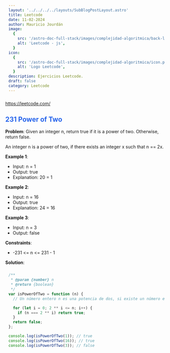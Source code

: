 ```yaml
---
layout: '../../../../layouts/SubBlogPostLayout.astro'
title: Leetcode
date: 11-02-2024
author: Mauricio Jourdán
image:
  {
    src: '/astro-doc-full-stack/images/complejidad-algoritmica/back-leetcode.png',
    alt: 'Leetcode - js',
  }
icon:
  {
    src: '/astro-doc-full-stack/images/complejidad-algoritmica/icon.png',
    alt: 'Logo Leetcode',
  }
description: Ejercicios Leetcode.
draft: false
category: Leetcode
---
```


https://leetcode.com/

## 231 Power of Two

**Problem**: Given an integer n, return true if it is a power of two. Otherwise, return false.

An integer n is a power of two, if there exists an integer x such that n == 2x.

**Example 1**:

- Input: n = 1
- Output: true
- Explanation: 20 = 1

**Example 2**:

- Input: n = 16
- Output: true
- Explanation: 24 = 16

**Example 3**:

- Input: n = 3
- Output: false

**Constraints**:

- -231 <= n <= 231 - 1

**Solution**:

```js
/**
 * @param {number} n
 * @return {boolean}
 */
var isPowerOfTwo = function (n) {
  // Un número entero n es una potencia de dos, si existe un número entero x tal que n == 2x.

  for (let i = 0; 2 ** i <= n; i++) {
    if (n === 2 ** i) return true;
  }
  return false;
};

console.log(isPowerOfTwo(1)); // true
console.log(isPowerOfTwo(16)); // true
console.log(isPowerOfTwo(3)); // false
```

<style>
  h1 { color: #713f12; }
  h2 { color: #2563eb; }
  h3 { color: #a855f7; }
  img {
    width: 100%;
    height: 100%;
    object-fit: cover;
  }
  pre {
    padding: 10px;
  }
</style>

